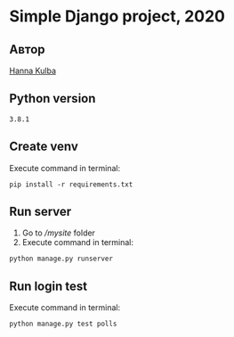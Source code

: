 # Simple Django project, 2020

## Автор

[Hanna Kulba](https://github.com/HannaKulba)

## Python version
```
3.8.1
```

## Create venv
Execute command in terminal:
```
pip install -r requirements.txt
```

## Run server 
1. Go to */mysite* folder
2. Execute command in terminal:
```
python manage.py runserver
```

## Run login test
Execute command in terminal:
```
python manage.py test polls
```

